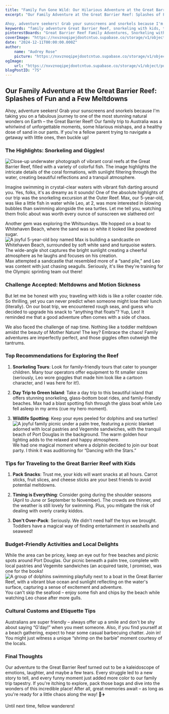 ```yaml
---
title: "Family Fun Gone Wild: Our Hilarious Adventure at the Great Barrier Reef!"
excerpt: "Our Family Adventure at the Great Barrier Reef: Splashes of Fun and a Few Meltdowns 

Ahoy, adventure seekers! Grab your sunscreens and snorkels because I'm taking you on a fabulous journey to"
keywords: "family adventure Great Barrier Reef, snorkeling with kids, traveling to the Great Barrier Reef, family-friendly tours Great Barrier Reef, tips for traveling with toddlers, Great Barrier Reef excursions, best beaches for families in Australia, Whitehaven Beach family trip, fun activities at the Great Barrier Reef, exploring Whitsundays with kids, wildlife spotting in Australia, budget-friendly activities Great Barrier Reef, local cuisine Australia, Great Barrier Reef travel tips, packing for family trips to Australia, navigating meltdowns while traveling, toddler-friendly snorkeling tours, Australian cultural customs for tourists, Great Barrier Reef family memories, beach picnics in Port Douglas"
pinterestBoards: "Great Barrier Reef Family Adventures, Snorkeling with Kids, Family Travel Tips, Australian Travel Experiences"
coverImage: "https://nxvznoqipejdootcntuo.supabase.co/storage/v1/object/public/travel-blog-images/image_75_0.png"
date: "2024-12-11T00:00:00.000Z"
author:
    name: "Audrey Rose"
    picture: "https://nxvznoqipejdootcntuo.supabase.co/storage/v1/object/public/character-reference/audrey_avatar_square.png?t=2024-12-21T13%3A26%3A30.307Z"
ogImage:
    url: "https://nxvznoqipejdootcntuo.supabase.co/storage/v1/object/public/travel-blog-images/image_75_0.png"
blogPostID: "75"
---
```

    

## Our Family Adventure at the Great Barrier Reef: Splashes of Fun and a Few Meltdowns 

Ahoy, adventure seekers! Grab your sunscreens and snorkels because I'm taking you on a fabulous journey to one of the most stunning natural wonders on Earth – the Great Barrier Reef! Our family trip to Australia was a whirlwind of unforgettable moments, some hilarious mishaps, and a healthy dose of sand in our pants. If you're a fellow parent trying to navigate a getaway with little ones, then buckle up! 

### The Highlights: Snorkeling and Giggles!

![Close-up underwater photograph of vibrant coral reefs at the Great Barrier Reef, filled with a variety of colorful fish. The image highlights the intricate details of the coral formations, with sunlight filtering through the water, creating beautiful reflections and a tranquil atmosphere.](https://nxvznoqipejdootcntuo.supabase.co/storage/v1/object/public/travel-blog-images/image_75_0.png)

Imagine swimming in crystal-clear waters with vibrant fish darting around you. Yes, folks, it's as dreamy as it sounds! One of the absolute highlights of our trip was the snorkeling excursion at the Outer Reef. Max, our 5-year-old, was like a little fish in water while Leo, at 2, was more interested in blowing bubbles than swimming alongside the sea turtles. Let me tell you, watching them frolic about was worth every ounce of sunscreen we slathered on!

Another gem was exploring the Whitsundays. We hopped on a boat to Whitehaven Beach, where the sand was so white it looked like powdered sugar. ![A joyful 5-year-old boy named Max is building a sandcastle on Whitehaven Beach, surrounded by soft white sand and turquoise waters. The wide-angle shot captures the bright sunlight creating a cheerful atmosphere as he laughs and focuses on his creation.](https://nxvznoqipejdootcntuo.supabase.co/storage/v1/object/public/travel-blog-images/image_75_1.png) Max attempted a sandcastle that resembled more of a “sand pile,” and Leo was content with just chasing seagulls. Seriously, it's like they're training for the Olympic sprinting team out there!

### Challenge Accepted: Meltdowns and Motion Sickness 

But let me be honest with you; traveling with kids is like a roller coaster ride. So thrilling, yet you can never predict when someone might lose their lunch (literally). On our boat trip, we encountered rough seas, and guess who decided to upgrade his snack to “anything that floats”? Yup, Leo! It reminded me that a good adventure often comes with a side of chaos. 

We also faced the challenge of nap time. Nothing like a toddler meltdown amidst the beauty of Mother Nature! The key? Embrace the chaos! Family adventures are imperfectly perfect, and those giggles often outweigh the tantrums.

### Top Recommendations for Exploring the Reef

1. **Snorkeling Tours**: Look for family-friendly tours that cater to younger children. Many tour operators offer equipment to fit smaller sizes (seriously, Leo wore goggles that made him look like a cartoon character, and I was here for it!).

2. **Day Trip to Green Island**: Take a day trip to this beautiful island that offers stunning snorkeling, glass-bottom boat rides, and family-friendly beaches. Max had a blast spotting fish through the glass boat while Leo fell asleep in my arms (cue my hero moment).

3. **Wildlife Spotting**: Keep your eyes peeled for dolphins and sea turtles! ![A joyful family picnic under a palm tree, featuring a picnic blanket adorned with local pastries and Vegemite sandwiches, with the tranquil beach of Port Douglas in the background. The warm golden hour lighting adds to the relaxed and happy atmosphere.](https://nxvznoqipejdootcntuo.supabase.co/storage/v1/object/public/travel-blog-images/image_75_2.png) We had one magical moment where a dolphin decided to join our boat party. I think it was auditioning for “Dancing with the Stars.”

### Tips for Traveling to the Great Barrier Reef with Kids

1. **Pack Snacks**: Trust me, your kids will want snacks at all hours. Carrot sticks, fruit slices, and cheese sticks are your best friends to avoid potential meltdowns. 

2. **Timing is Everything**: Consider going during the shoulder seasons (April to June or September to November). The crowds are thinner, and the weather is still lovely for swimming. Plus, you mitigate the risk of dealing with overly cranky kiddos.

3. **Don't Over-Pack**: Seriously. We didn't need half the toys we brought. Toddlers have a magical way of finding entertainment in seashells and seaweed!

### Budget-Friendly Activities and Local Delights

While the area can be pricey, keep an eye out for free beaches and picnic spots around Port Douglas. Our picnic beneath a palm tree, complete with local pastries and Vegemite sandwiches (an acquired taste, I promise), was one for the books! ![A group of dolphins swimming playfully next to a boat in the Great Barrier Reef, with a vibrant blue ocean and sunlight reflecting on the water's surface, capturing a sense of excitement and adventure.](https://nxvznoqipejdootcntuo.supabase.co/storage/v1/object/public/travel-blog-images/image_75_3.png) You can't skip the seafood – enjoy some fish and chips by the beach while watching Leo chase after more gulls.

### Cultural Customs and Etiquette Tips

Australians are super friendly – always offer up a smile and don't be shy about saying “G'day!” when you meet someone. Also, if you find yourself at a beach gathering, expect to hear some casual barbecuing chatter. Join in! You might just witness a unique “shrimp on the barbie” moment courtesy of the locals. 

### Final Thoughts

Our adventure to the Great Barrier Reef turned out to be a kaleidoscope of emotions, laughter, and maybe a few tears. Every struggle led to a new story to tell, and every funny moment just added more color to our family trip tapestry. If you're itching to explore, pack those bags and dive into the wonders of this incredible place! After all, great memories await – as long as you're ready for a little chaos along the way! 🌊✈️

Until next time, fellow wanderers!